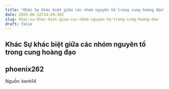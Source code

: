 ```yaml
---
title: "Khác Sự khác biệt giữa các nhóm nguyên tố trong cung hoàng đạo"
date: 2025-06-12T14:29:39Z
slug: khac-su-khac-biet-giua-cac-nhom-nguyen-to-trong-cung-hoang-dao
draft: false
---
```


## Khác Sự khác biệt giữa các nhóm nguyên tố trong cung hoàng đạo

## phoenix262

Nguồn: kenh14